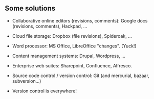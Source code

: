 Some solutions
--------------

- Collaborative online editors (revisions, comments): Google docs (revisions, comments), Hackpad, ...
- Cloud file storage: Dropbox (file revisions), Spideroak, ...
- Word processor: MS Office, LibreOffice "changes". (Yuck!)
- Content management systems: Drupal, Wordpress, ...
- Enterprise web suites: Sharepoint, Confluence, Alfresco.
- Source code control / version control: Git (and mercurial, bazaar, subversion...)

- Version control is everywhere!
